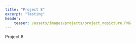 ```yaml
---
title: "Project 8"
excerpt: "Testing"
header:
    teaser: /assets/images/projects/project_nopicture.PNG
---
```


Project 8